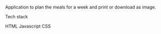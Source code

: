 Application to plan the meals for a week and print or download as image.


Tech stack

HTML
Javascript
CSS
